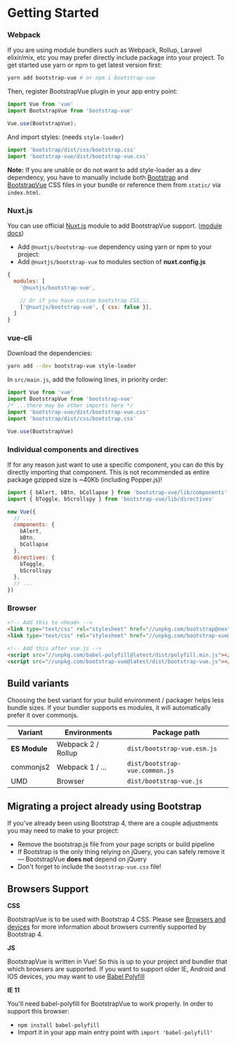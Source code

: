 # Getting Started

### Webpack
If you are using module bundlers such as Webpack, Rollup, Laravel elixir/mix, etc you may prefer directly include package
into your project. To get started use yarn or npm to get latest version first:

```bash
yarn add bootstrap-vue # or npm i bootstrap-vue
```

Then, register BootstrapVue plugin in your app entry point:

```js
import Vue from 'vue'
import BootstrapVue from 'bootstrap-vue'

Vue.use(BootstrapVue);
```

And import styles: (needs `style-loader`)

```js
import 'bootstrap/dist/css/bootstrap.css'
import 'bootstrap-vue/dist/bootstrap-vue.css'
```

**Note:** If you are unable or do not want to add style-loader as a dev dependency, you have to
manually include both [Bootstrap](https://v4-alpha.getbootstrap.com/getting-started/download/)
and [BootstrapVue](https://unpkg.com/bootstrap-vue@latest/dist/bootstrap-vue.css) CSS files
in your bundle or reference them from `static/` via `index.html`.

### Nuxt.js
You can use official [Nuxt.js](https://nuxtjs.org) module to add BootstrapVue support. ([module docs](https://github.com/nuxt-community/modules/tree/master/modules/bootstrap-vue))

- Add `@nuxtjs/bootstrap-vue` dependency using yarn or npm to your project:
- Add `@nuxtjs/bootstrap-vue` to modules section of **nuxt.config.js**

```js
{
  modules: [
    '@nuxtjs/bootstrap-vue',

    // Or if you have custom bootstrap CSS...
    ['@nuxtjs/bootstrap-vue', { css: false }],
  ]
}
```

### vue-cli

Download the dependencies:

```bash
yarn add --dev bootstrap-vue style-loader
```

In `src/main.js`, add the following lines, in priority order:

```js
import Vue from 'vue'
import BootstrapVue from 'bootstrap-vue'
/* ...there may be other imports here */
import 'bootstrap-vue/dist/bootstrap-vue.css'
import 'bootstrap/dist/css/bootstrap.css'

Vue.use(BootstrapVue)
```

### Individual components and directives
If for any reason just want to use a specific component, you can do this by directly importing that component.
This is not recommended as entire package gzipped size is ~40Kb (including Popper.js)!

```js
import { bAlert, bBtn, bCollapse } from 'bootstrap-vue/lib/components'
import { bToggle, bScrollspy } from 'bootstrap-vue/lib/directives'

new Vue({
  // ...
  components: {
    bAlert,
    bBtn,
    bCollapse
  },
  directives: {
    bToggle,
    bScrollspy
  },
  // ...
})
```
### Browser

```html
<!-- Add this to <head> -->
<link type="text/css" rel="stylesheet" href="//unpkg.com/bootstrap@next/dist/css/bootstrap.min.css"/>
<link type="text/css" rel="stylesheet" href="//unpkg.com/bootstrap-vue@latest/dist/bootstrap-vue.css"/>

<!-- Add this after vue.js -->
<script src="//unpkg.com/babel-polyfill@latest/dist/polyfill.min.js"></script>
<script src="//unpkg.com/bootstrap-vue@latest/dist/bootstrap-vue.js"></script>
```

## Build variants
Choosing the best variant for your build environment / packager helps less bundle sizes.
If your bundler supports es modules, it will automatically prefer it over commonjs.

| Variant        | Environments         | Package path
| -------------- | -------------------- | -----------------------------------
| **ES Module**  | Webpack 2 / Rollup   | `dist/bootstrap-vue.esm.js`
| commonjs2      | Webpack 1 / ...      | `dist/bootstrap-vue.common.js`
| UMD            | Browser              | `dist/bootstrap-vue.js`

## Migrating a project already using Bootstrap
If you've already been using Bootstrap 4, there are a couple adjustments you may need to make to your project:
 
- Remove the bootstrap.js file from your page scripts or build pipeline
- If Bootstrap is the only thing relying on jQuery, you can safely remove it — BootstrapVue **does not** depend on jQuery
- Don't forget to include the `bootstrap-vue.css` file!

## Browsers Support

**CSS**

BootstrapVue is to be used with Bootstrap 4 CSS.
Please see [Browsers and devices](https://v4-alpha.getbootstrap.com/getting-started/browsers-devices)
for more information about browsers currently supported by Bootstrap 4. 

**JS**

BootstrapVue is written in Vue! So this is up to your project and bundler that which browsers are supported.
If you want to support older IE, Android and IOS devices, you may want to use
[Babel Polyfill](https://babeljs.io/docs/usage/polyfill)

**IE 11**

You'll need babel-polyfill for BootstrapVue to work properly. In order to support this browser: 
- `npm install babel-polyfill`
- Import it in your app main entry point with `import 'babel-polyfill'`
